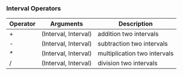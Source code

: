 ### Interval Operators

| Operator | Arguments            | Description                  |
| -------- | -------------------- | ---------------------------- |
| +        | (Interval, Interval) | addition two intervals       |
| -        | (Interval, Interval) | subtraction two intervals    |
| \*       | (Interval, Interval) | multiplication two intervals |
| /        | (Interval, Interval) | division two intervals       |